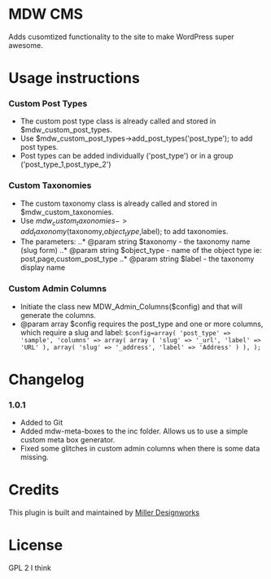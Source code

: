 MDW CMS
===========

Adds cusomtized functionality to the site to make WordPress super awesome.  

Usage instructions
===========

### Custom Post Types
 * The custom post type class is already called and stored in $mdw_custom_post_types.
 * Use $mdw_custom_post_types->add_post_types('post_type'); to add post types.
 * Post types can be added individually  ('post_type') or in a group ('post_type_1,post_type_2')
 
### Custom Taxonomies
 * The custom taxonomy class is already called and stored in $mdw_custom_taxonomies.
 * Use $mdw_custom_taxonomies->add_taxonomy($taxonomy,$object_type,$label); to add taxonomies.
 * The parameters:
 ..* @param string $taxonomy - the taxonomy name (slug form)
 ..* @param string $object_type - name of the object type ie: post,page,custom_post_type
 ..* @param string $label - the taxonomy display name

### Custom Admin Columns
 * Initiate the class new MDW_Admin_Columns($config) and that will generate the columns.
 * @param array $config requires the post_type and one or more columns, which require a slug and label:
 `
 $config=array(
 	'post_type' => 'sample',
	'columns' => array(
		array (
			'slug' => '_url',
			'label' => 'URL'
		),
		array(
			'slug' => '_address',
			'label' => 'Address'
		)
	),
 );
 `


Changelog
===========

### 1.0.1
 * Added to Git
 * Added mdw-meta-boxes to the inc folder. Allows us to use a simple custom meta box generator.
 * Fixed some glitches in custom admin columns when there is some data missing.

Credits
===========

This plugin is built and maintained by [Miller Designworks](http://millerdesignworks.com "Miller Designworks")

License
===========

GPL 2 I think
